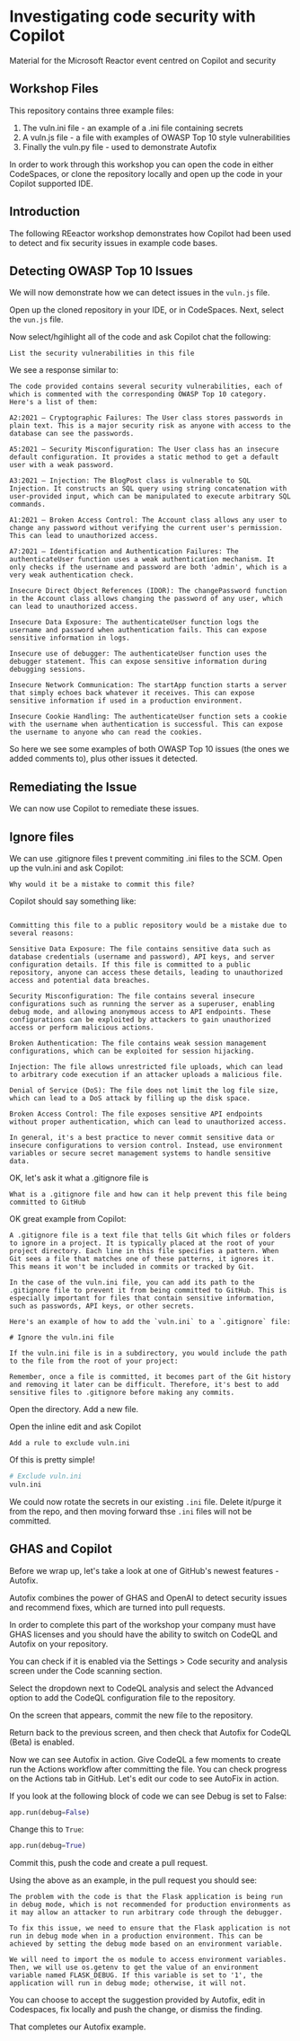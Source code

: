 # Investigating code security with Copilot 
Material for the Microsoft Reactor event centred on Copilot and security

## Workshop Files

This repository contains three example files:

1. The vuln.ini file - an example of a .ini file containing secrets
2. A vuln.js file - a file with examples of OWASP Top 10 style vulnerabilities 
3. Finally the vuln.py file - used to demonstrate Autofix

In order to work through this workshop you can open the code in either CodeSpaces, or clone the repository locally and open up the code in your Copilot supported IDE.



## Introduction 

The following REeactor workshop demonstrates how Copilot had been used to detect and fix security issues in example code bases.


## Detecting OWASP Top 10 Issues

We will now demonstrate how we can detect issues in the `vuln.js` file. 

Open up the cloned repository in your IDE, or in CodeSpaces. Next, select the `vun.js` file.


Now select/hgihlight all of the code and ask Copilot chat the following:

```console
List the security vulnerabilities in this file
```

We see a response similar to:

```console
The code provided contains several security vulnerabilities, each of which is commented with the corresponding OWASP Top 10 category. Here's a list of them:

A2:2021 – Cryptographic Failures: The User class stores passwords in plain text. This is a major security risk as anyone with access to the database can see the passwords.

A5:2021 – Security Misconfiguration: The User class has an insecure default configuration. It provides a static method to get a default user with a weak password.

A3:2021 – Injection: The BlogPost class is vulnerable to SQL Injection. It constructs an SQL query using string concatenation with user-provided input, which can be manipulated to execute arbitrary SQL commands.

A1:2021 – Broken Access Control: The Account class allows any user to change any password without verifying the current user's permission. This can lead to unauthorized access.

A7:2021 – Identification and Authentication Failures: The authenticateUser function uses a weak authentication mechanism. It only checks if the username and password are both 'admin', which is a very weak authentication check.

Insecure Direct Object References (IDOR): The changePassword function in the Account class allows changing the password of any user, which can lead to unauthorized access.

Insecure Data Exposure: The authenticateUser function logs the username and password when authentication fails. This can expose sensitive information in logs.

Insecure use of debugger: The authenticateUser function uses the debugger statement. This can expose sensitive information during debugging sessions.

Insecure Network Communication: The startApp function starts a server that simply echoes back whatever it receives. This can expose sensitive information if used in a production environment.

Insecure Cookie Handling: The authenticateUser function sets a cookie with the username when authentication is successful. This can expose the username to anyone who can read the cookies.
```

So here we see some examples of both OWASP Top 10 issues (the ones we added comments to), plus other issues it detected.



## Remediating the Issue

We can now use Copilot to remediate these issues.

<steps>


 
## Ignore files

We can use .gitignore files t prevent commiting .ini files to the SCM. Open up the vuln.ini and ask Copilot:

```console
Why would it be a mistake to commit this file?
```

Copilot should say something like:

```console

Committing this file to a public repository would be a mistake due to several reasons:

Sensitive Data Exposure: The file contains sensitive data such as database credentials (username and password), API keys, and server configuration details. If this file is committed to a public repository, anyone can access these details, leading to unauthorized access and potential data breaches.

Security Misconfiguration: The file contains several insecure configurations such as running the server as a superuser, enabling debug mode, and allowing anonymous access to API endpoints. These configurations can be exploited by attackers to gain unauthorized access or perform malicious actions.

Broken Authentication: The file contains weak session management configurations, which can be exploited for session hijacking.

Injection: The file allows unrestricted file uploads, which can lead to arbitrary code execution if an attacker uploads a malicious file.

Denial of Service (DoS): The file does not limit the log file size, which can lead to a DoS attack by filling up the disk space.

Broken Access Control: The file exposes sensitive API endpoints without proper authentication, which can lead to unauthorized access.

In general, it's a best practice to never commit sensitive data or insecure configurations to version control. Instead, use environment variables or secure secret management systems to handle sensitive data.

```

OK, let's ask it what a .gitignore file is

```console
What is a .gitignore file and how can it help prevent this file being committed to GitHub
```

OK great example from Copilot:

```console
A .gitignore file is a text file that tells Git which files or folders to ignore in a project. It is typically placed at the root of your project directory. Each line in this file specifies a pattern. When Git sees a file that matches one of these patterns, it ignores it. This means it won't be included in commits or tracked by Git.

In the case of the vuln.ini file, you can add its path to the .gitignore file to prevent it from being committed to GitHub. This is especially important for files that contain sensitive information, such as passwords, API keys, or other secrets.

Here's an example of how to add the `vuln.ini` to a `.gitignore` file:

# Ignore the vuln.ini file

If the vuln.ini file is in a subdirectory, you would include the path to the file from the root of your project:

Remember, once a file is committed, it becomes part of the Git history and removing it later can be difficult. Therefore, it's best to add sensitive files to .gitignore before making any commits.
```

Open the directory. Add a new file.

Open the inline edit and ask Copilot

```console
Add a rule to exclude vuln.ini
```

Of this is pretty simple!

```python
# Exclude vuln.ini
vuln.ini
```

We could now rotate the secrets in our existing `.ini` file. Delete it/purge it from the repo, and then moving forward thse `.ini` files will not be committed. 


## GHAS and Copilot

Before we wrap up, let's take a look at one of GitHub's newest features - Autofix.

Autofix combines the power of GHAS and OpenAI to detect security issues and recommend fixes, which are turned into pull requests.

In order to complete this part of the workshop your company must have GHAS licenses and you should have the ability to switch on CodeQL and Autofix on your repository.

You can check if it is enabled via the Settings > Code security and analysis screen under the Code scanning section.

Select the dropdown next to CodeQL analysis and select the Advanced option to add the CodeQL configuration file to the repository.

On the screen that appears, commit the new file to the repository.

Return back to the previous screen, and then check that Autofix for CodeQL (Beta) is enabled.

Now we can see Autofix in action. Give CodeQL a few moments to create run the Actions workflow after committing the file. You can check progress on the Actions tab in GitHub. Let's edit our code to see AutoFix in action.

If you look at the following block of code we can see Debug is set to False:

```python
app.run(debug=False)
```
Change this to `True`:

```python
app.run(debug=True)
```

Commit this, push the code and create a pull request. 

Using the above as an example, in the pull request you should see:

```console
The problem with the code is that the Flask application is being run in debug mode, which is not recommended for production environments as it may allow an attacker to run arbitrary code through the debugger.

To fix this issue, we need to ensure that the Flask application is not run in debug mode when in a production environment. This can be achieved by setting the debug mode based on an environment variable.

We will need to import the os module to access environment variables. Then, we will use os.getenv to get the value of an environment variable named FLASK_DEBUG. If this variable is set to '1', the application will run in debug mode; otherwise, it will not.
```

You can choose to accept the suggestion provided by Autofix, edit in Codespaces, fix locally and push the change, or dismiss the finding.

That completes our Autofix example.

